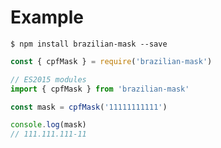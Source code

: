 # Example

```shell
$ npm install brazilian-mask --save
```

```javascript
const { cpfMask } = require('brazilian-mask')

// ES2015 modules
import { cpfMask } from 'brazilian-mask'

const mask = cpfMask('11111111111')

console.log(mask)
// 111.111.111-11
```

